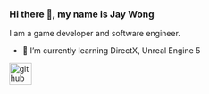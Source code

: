 ### Hi there 👋, my name is Jay Wong
I am a game developer and software engineer. 

- 🌱 I’m currently learning DirectX, Unreal Engine 5 


[<img src='https://cdn.jsdelivr.net/npm/simple-icons@3.0.1/icons/github.svg' alt='github' height='40'>](https://github.com/Jay442)  

